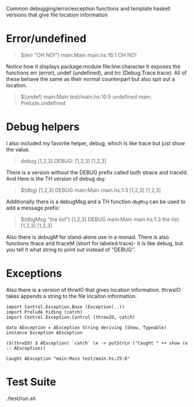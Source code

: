 Common debugging/error/exception functions and template haskell versions that give file location information

# Error/undefined

  > $(err "OH NO!")
  main:Main main.hs:16:1 OH NO!


Notice how it displays package:module file:line:character
It exposes the functions err (error), undef (undefined), and trc (Debug.Trace.trace). All of these behave the same as their normal counterpart but also spit out a location.

  > $(undef)
  main:Main test/main.hs:10:5 undefined
  main: Prelude.undefined


# Debug helpers

I also included my favorite helper, debug, which is like trace but just show the value.

  > debug [1,2,3]
  DEBUG: [1,2,3]
  [1,2,3]


There is a version without the DEBUG prefix called both strace and traceId.
And Here is the TH version of debug `dbg`:

  > $(dbg) [1,2,3]
  DEBUG main:Main main.hs:1:3 [1,2,3]
  [1,2,3]


Additionally there is a debugMsg and a TH function `dbgMsg` can be used to add a message prefix:

  > $(dbgMsg "the list") [1,2,3]
  DEBUG main:Main main.hs:1:3 the list: [1,2,3]
  [1,2,3]


Also there is debugM for stand-alone use in a monad. There is also functions ltrace and ltraceM (short for labeled trace)- it is like debug, but you tell it what string to print out instead of "DEBUG".


# Exceptions

Also there is a version of thrwIO that gives location information. thrwsIO takes appends a string to the file locaiton information.

    import Control.Exception.Base (Exception(..))
    import Prelude hiding (catch)
    import Control.Exception.Control (throwIO, catch)

    data AException = AException String deriving (Show, Typeable)
    instance Exception AException

    ($(thrwIO) $ AException) `catch` \e -> putStrLn ("Caught " ++ show (e :: AException))
    
    Caught AException "main:Main test/main.hs:25:6"

# Test Suite

./test/run.sh
